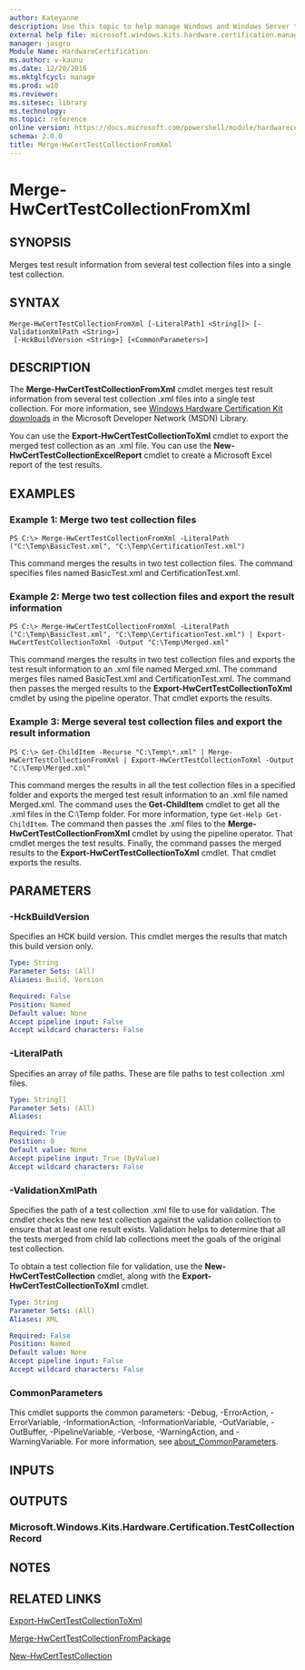 ```yaml
---
author: Kateyanne
description: Use this topic to help manage Windows and Windows Server technologies with Windows PowerShell.
external help file: microsoft.windows.kits.hardware.certification.management.dll-Help.xml
manager: jasgro
Module Name: HardwareCertification
ms.author: v-kaunu
ms.date: 12/20/2016
ms.mktglfcycl: manage
ms.prod: w10
ms.reviewer: 
ms.sitesec: library
ms.technology: 
ms.topic: reference
online version: https://docs.microsoft.com/powershell/module/hardwarecertification/merge-hwcerttestcollectionfromxml?view=windowsserver2022-ps&wt.mc_id=ps-gethelp
schema: 2.0.0
title: Merge-HwCertTestCollectionFromXml
---
```


# Merge-HwCertTestCollectionFromXml

## SYNOPSIS
Merges test result information from several test collection files into a single test collection.

## SYNTAX

```
Merge-HwCertTestCollectionFromXml [-LiteralPath] <String[]> [-ValidationXmlPath <String>]
 [-HckBuildVersion <String>] [<CommonParameters>]
```

## DESCRIPTION
The **Merge-HwCertTestCollectionFromXml** cmdlet merges test result information from several test collection .xml files into a single test collection.
For more information, see [Windows Hardware Certification Kit downloads](https://go.microsoft.com/fwlink/?LinkId=614978) in the Microsoft Developer Network (MSDN) Library.

You can use the **Export-HwCertTestCollectionToXml** cmdlet to export the merged test collection as an .xml file.
You can use the **New-HwCertTestCollectionExcelReport** cmdlet to create a Microsoft Excel report of the test results.

## EXAMPLES

### Example 1: Merge two test collection files
```
PS C:\> Merge-HwCertTestCollectionFromXml -LiteralPath ("C:\Temp\BasicTest.xml", "C:\Temp\CertificationTest.xml")
```

This command merges the results in two test collection files.
The command specifies files named BasicTest.xml and CertificationTest.xml.

### Example 2: Merge two test collection files and export the result information
```
PS C:\> Merge-HwCertTestCollectionFromXml -LiteralPath ("C:\Temp\BasicTest.xml", "C:\Temp\CertificationTest.xml") | Export-HwCertTestCollectionToXml -Output "C:\Temp\Merged.xml"
```

This command merges the results in two test collection files and exports the test result information to an .xml file named Merged.xml.
The command merges files named BasicTest.xml and CertificationTest.xml.
The command then passes the merged results to the **Export-HwCertTestCollectionToXml** cmdlet by using the pipeline operator.
That cmdlet exports the results.

### Example 3: Merge several test collection files and export the result information
```
PS C:\> Get-ChildItem -Recurse "C:\Temp\*.xml" | Merge-HwCertTestCollectionFromXml | Export-HwCertTestCollectionToXml -Output "C:\Temp\Merged.xml"
```

This command merges the results in all the test collection files in a specified folder and exports the merged test result information to an .xml file named Merged.xml.
The command uses the **Get-ChildItem** cmdlet to get all the .xml files in the C:\Temp folder.
For more information, type `Get-Help Get-ChildItem`.
The command then passes the .xml files to the **Merge-HwCertTestCollectionFromXml** cmdlet by using the pipeline operator.
That cmdlet merges the test results.
Finally, the command passes the merged results to the **Export-HwCertTestCollectionToXml** cmdlet.
That cmdlet exports the results.

## PARAMETERS

### -HckBuildVersion
Specifies an HCK build version.
This cmdlet merges the results that match this build version only.

```yaml
Type: String
Parameter Sets: (All)
Aliases: Build, Version

Required: False
Position: Named
Default value: None
Accept pipeline input: False
Accept wildcard characters: False
```

### -LiteralPath
Specifies an array of file paths.
These are file paths to test collection .xml files.

```yaml
Type: String[]
Parameter Sets: (All)
Aliases: 

Required: True
Position: 0
Default value: None
Accept pipeline input: True (ByValue)
Accept wildcard characters: False
```

### -ValidationXmlPath
Specifies the path of a test collection .xml file to use for validation.
The cmdlet checks the new test collection against the validation collection to ensure that at least one result exists.
Validation helps to determine that all the tests merged from child lab collections meet the goals of the original test collection.

To obtain a test collection file for validation, use the **New-HwCertTestCollection** cmdlet, along with the **Export-HwCertTestCollectionToXml** cmdlet.

```yaml
Type: String
Parameter Sets: (All)
Aliases: XML

Required: False
Position: Named
Default value: None
Accept pipeline input: False
Accept wildcard characters: False
```

### CommonParameters
This cmdlet supports the common parameters: -Debug, -ErrorAction, -ErrorVariable, -InformationAction, -InformationVariable, -OutVariable, -OutBuffer, -PipelineVariable, -Verbose, -WarningAction, and -WarningVariable. For more information, see [about_CommonParameters](https://go.microsoft.com/fwlink/?LinkID=113216).

## INPUTS

## OUTPUTS

### Microsoft.Windows.Kits.Hardware.Certification.TestCollectionRecord

## NOTES

## RELATED LINKS

[Export-HwCertTestCollectionToXml](./Export-HwCertTestCollectionToXml.md)

[Merge-HwCertTestCollectionFromPackage](./Merge-HwCertTestCollectionFromPackage.md)

[New-HwCertTestCollection](./New-HwCertTestCollection.md)

